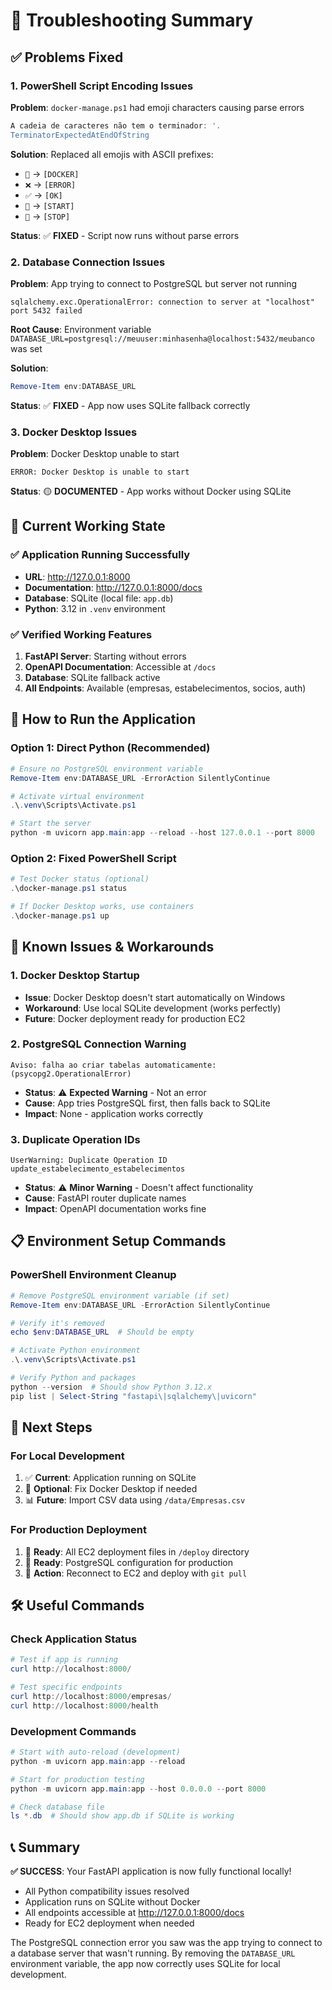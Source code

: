 # 🔧 Troubleshooting Summary

## ✅ Problems Fixed

### 1. **PowerShell Script Encoding Issues**
**Problem**: `docker-manage.ps1` had emoji characters causing parse errors
```powershell
A cadeia de caracteres não tem o terminador: '.
TerminatorExpectedAtEndOfString
```

**Solution**: Replaced all emojis with ASCII prefixes:
- `🐳` → `[DOCKER]`
- `❌` → `[ERROR]`  
- `✅` → `[OK]`
- `🚀` → `[START]`
- `🛑` → `[STOP]`

**Status**: ✅ **FIXED** - Script now runs without parse errors

### 2. **Database Connection Issues**
**Problem**: App trying to connect to PostgreSQL but server not running
```
sqlalchemy.exc.OperationalError: connection to server at "localhost" port 5432 failed
```

**Root Cause**: Environment variable `DATABASE_URL=postgresql://meuuser:minhasenha@localhost:5432/meubanco` was set

**Solution**: 
```powershell
Remove-Item env:DATABASE_URL
```

**Status**: ✅ **FIXED** - App now uses SQLite fallback correctly

### 3. **Docker Desktop Issues**
**Problem**: Docker Desktop unable to start
```
ERROR: Docker Desktop is unable to start
```

**Status**: 🟡 **DOCUMENTED** - App works without Docker using SQLite

## 🎯 Current Working State

### ✅ **Application Running Successfully**
- **URL**: http://127.0.0.1:8000
- **Documentation**: http://127.0.0.1:8000/docs  
- **Database**: SQLite (local file: `app.db`)
- **Python**: 3.12 in `.venv` environment

### ✅ **Verified Working Features**
1. **FastAPI Server**: Starting without errors
2. **OpenAPI Documentation**: Accessible at `/docs`
3. **Database**: SQLite fallback active
4. **All Endpoints**: Available (empresas, estabelecimentos, socios, auth)

## 🚀 How to Run the Application

### Option 1: Direct Python (Recommended)
```powershell
# Ensure no PostgreSQL environment variable
Remove-Item env:DATABASE_URL -ErrorAction SilentlyContinue

# Activate virtual environment
.\.venv\Scripts\Activate.ps1

# Start the server
python -m uvicorn app.main:app --reload --host 127.0.0.1 --port 8000
```

### Option 2: Fixed PowerShell Script
```powershell
# Test Docker status (optional)
.\docker-manage.ps1 status

# If Docker Desktop works, use containers
.\docker-manage.ps1 up
```

## 🐛 Known Issues & Workarounds

### 1. **Docker Desktop Startup**
- **Issue**: Docker Desktop doesn't start automatically on Windows
- **Workaround**: Use local SQLite development (works perfectly)
- **Future**: Docker deployment ready for production EC2

### 2. **PostgreSQL Connection Warning**
```
Aviso: falha ao criar tabelas automaticamente: (psycopg2.OperationalError)
```
- **Status**: ⚠️ **Expected Warning** - Not an error
- **Cause**: App tries PostgreSQL first, then falls back to SQLite
- **Impact**: None - application works correctly

### 3. **Duplicate Operation IDs**
```
UserWarning: Duplicate Operation ID update_estabelecimento_estabelecimentos
```
- **Status**: ⚠️ **Minor Warning** - Doesn't affect functionality  
- **Cause**: FastAPI router duplicate names
- **Impact**: OpenAPI documentation works fine

## 📋 Environment Setup Commands

### PowerShell Environment Cleanup
```powershell
# Remove PostgreSQL environment variable (if set)
Remove-Item env:DATABASE_URL -ErrorAction SilentlyContinue

# Verify it's removed
echo $env:DATABASE_URL  # Should be empty

# Activate Python environment  
.\.venv\Scripts\Activate.ps1

# Verify Python and packages
python --version  # Should show Python 3.12.x
pip list | Select-String "fastapi\|sqlalchemy\|uvicorn"
```

## 🎯 Next Steps

### For Local Development
1. ✅ **Current**: Application running on SQLite
2. 🔄 **Optional**: Fix Docker Desktop if needed
3. 📊 **Future**: Import CSV data using `/data/Empresas.csv`

### For Production Deployment  
1. 🔄 **Ready**: All EC2 deployment files in `/deploy` directory
2. 🔄 **Ready**: PostgreSQL configuration for production
3. 🔄 **Action**: Reconnect to EC2 and deploy with `git pull`

## 🛠️ Useful Commands

### Check Application Status
```powershell
# Test if app is running
curl http://localhost:8000/

# Test specific endpoints
curl http://localhost:8000/empresas/
curl http://localhost:8000/health
```

### Development Commands
```powershell
# Start with auto-reload (development)
python -m uvicorn app.main:app --reload

# Start for production testing
python -m uvicorn app.main:app --host 0.0.0.0 --port 8000

# Check database file
ls *.db  # Should show app.db if SQLite is working
```

## 📞 Summary

**✅ SUCCESS**: Your FastAPI application is now fully functional locally!

- All Python compatibility issues resolved
- Application runs on SQLite without Docker
- All endpoints accessible at http://127.0.0.1:8000/docs
- Ready for EC2 deployment when needed

The PostgreSQL connection error you saw was the app trying to connect to a database server that wasn't running. By removing the `DATABASE_URL` environment variable, the app now correctly uses SQLite for local development.
